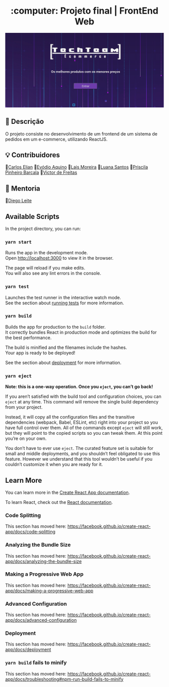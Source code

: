 <h1 align="center"> :computer:  Projeto final | FrontEnd Web  </h1>

<p align="center">
  <img src="https://github.com/FrtsVictor/React-Ecommerce/blob/master/src/assets/imgs/telaInicio.png" width="700" title="telaInicio">
  </p>

## :page_with_curl:  Descrição 
O projeto consiste no desenvolvimento de um frontend de um sistema de pedidos em um e-commerce, utilizando ReactJS.

##  :bulb: Contribuidores 

 :key:[Carlos Elian](https://github.com/CarlosElian)
 :key:[Evódio Aquino](https://github.com/EvodioJose)
 :key:[Lais Moreira](https://github.com/lais-mm)
 :key:[Luana Santos](https://github.com/saalua)
 :key:[Priscila Pinheiro Barcala](https://github.com/priscilabarcala)
 :key:[Victor de Freitas](https://github.com/FrtsVictor)


## :rocket: Mentoria
:key:[Diego Leite](https://github.com/diego2leite)


## Available Scripts

In the project directory, you can run:

### `yarn start`

Runs the app in the development mode.<br />
Open [http://localhost:3000](http://localhost:3000) to view it in the browser.

The page will reload if you make edits.<br />
You will also see any lint errors in the console.

### `yarn test`

Launches the test runner in the interactive watch mode.<br />
See the section about [running tests](https://facebook.github.io/create-react-app/docs/running-tests) for more information.

### `yarn build`

Builds the app for production to the `build` folder.<br />
It correctly bundles React in production mode and optimizes the build for the best performance.

The build is minified and the filenames include the hashes.<br />
Your app is ready to be deployed!

See the section about [deployment](https://facebook.github.io/create-react-app/docs/deployment) for more information.

### `yarn eject`

**Note: this is a one-way operation. Once you `eject`, you can’t go back!**

If you aren’t satisfied with the build tool and configuration choices, you can `eject` at any time. This command will remove the single build dependency from your project.

Instead, it will copy all the configuration files and the transitive dependencies (webpack, Babel, ESLint, etc) right into your project so you have full control over them. All of the commands except `eject` will still work, but they will point to the copied scripts so you can tweak them. At this point you’re on your own.

You don’t have to ever use `eject`. The curated feature set is suitable for small and middle deployments, and you shouldn’t feel obligated to use this feature. However we understand that this tool wouldn’t be useful if you couldn’t customize it when you are ready for it.

## Learn More

You can learn more in the [Create React App documentation](https://facebook.github.io/create-react-app/docs/getting-started).

To learn React, check out the [React documentation](https://reactjs.org/).

### Code Splitting

This section has moved here: https://facebook.github.io/create-react-app/docs/code-splitting

### Analyzing the Bundle Size

This section has moved here: https://facebook.github.io/create-react-app/docs/analyzing-the-bundle-size

### Making a Progressive Web App

This section has moved here: https://facebook.github.io/create-react-app/docs/making-a-progressive-web-app

### Advanced Configuration

This section has moved here: https://facebook.github.io/create-react-app/docs/advanced-configuration

### Deployment

This section has moved here: https://facebook.github.io/create-react-app/docs/deployment

### `yarn build` fails to minify

This section has moved here: https://facebook.github.io/create-react-app/docs/troubleshooting#npm-run-build-fails-to-minify
